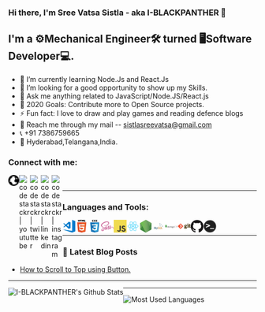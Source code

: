 ### Hi there, I'm Sree Vatsa Sistla - aka I-BLACKPANTHER 👋

## I'm a ⚙️Mechanical Engineer🛠️ turned 🖥️Software Developer💻.

- 🌱 I’m currently learning Node.Js and React.Js
- 💯 I’m looking for a good opportunity to show up my Skills.
- 💬 Ask me anything related to JavaScript/Node.JS/React.js
- 🥅 2020 Goals: Contribute more to Open Source projects.
- ⚡ Fun fact: I love to draw and play games and reading defence blogs
- 📧 Reach me through my mail -- sistlasreevatsa@gmail.com
- 📞 +91 7386759665
- 📍 Hyderabad,Telangana,India.

### Connect with me:

[<img align="left" alt="codeSTACKr.com" width="22px" src="https://raw.githubusercontent.com/iconic/open-iconic/master/svg/globe.svg" />][website]
[<img align="left" alt="codestackr | youtube" width="22px" src="https://cdn.jsdelivr.net/npm/simple-icons@v3/icons/youtube.svg" />][youtube]
[<img align="left" alt="codestackr | twitter" width="22px" src="https://cdn.jsdelivr.net/npm/simple-icons@v3/icons/twitter.svg" />][twitter]
[<img align="left" alt="codestackr | linkedin" width="22px" src="https://cdn.jsdelivr.net/npm/simple-icons@v3/icons/linkedin.svg" />][linkedin]
[<img align="left" alt="codestackr | instagram" width="22px" src="https://cdn.jsdelivr.net/npm/simple-icons@v3/icons/instagram.svg" />][instagram]

<br />

---

### Languages and Tools:

[<img align="left" alt="Visual Studio Code" width="26px" src="https://raw.githubusercontent.com/github/explore/80688e429a7d4ef2fca1e82350fe8e3517d3494d/topics/visual-studio-code/visual-studio-code.png" />][link]
[<img align="left" alt="html5" width="26px" src="https://raw.githubusercontent.com/github/explore/80688e429a7d4ef2fca1e82350fe8e3517d3494d/topics/html/html.png" />][link]
[<img align="left" alt="css3" width="26px" src="https://raw.githubusercontent.com/github/explore/80688e429a7d4ef2fca1e82350fe8e3517d3494d/topics/css/css.png" />][link]
[<img align="left" alt="sass" width="26px" src="https://raw.githubusercontent.com/github/explore/80688e429a7d4ef2fca1e82350fe8e3517d3494d/topics/sass/sass.png" />][link]
[<img align="left" alt="javascript" width="26px" src="https://raw.githubusercontent.com/github/explore/80688e429a7d4ef2fca1e82350fe8e3517d3494d/topics/javascript/javascript.png" />][link]
[<img align="left" alt="react" width="26px" src="https://raw.githubusercontent.com/github/explore/80688e429a7d4ef2fca1e82350fe8e3517d3494d/topics/react/react.png" />][link]
[<img align="left" alt="node.js" width="26px" src="https://raw.githubusercontent.com/github/explore/80688e429a7d4ef2fca1e82350fe8e3517d3494d/topics/nodejs/nodejs.png" />][link]
[<img align="left" alt="mysql" width="26px" src="https://raw.githubusercontent.com/github/explore/80688e429a7d4ef2fca1e82350fe8e3517d3494d/topics/mysql/mysql.png" />][link]
[<img align="left" alt="mongodb" width="26px" src="https://raw.githubusercontent.com/github/explore/80688e429a7d4ef2fca1e82350fe8e3517d3494d/topics/mongodb/mongodb.png" />][link]
[<img align="left" alt="git" width="26px" src="https://raw.githubusercontent.com/github/explore/80688e429a7d4ef2fca1e82350fe8e3517d3494d/topics/git/git.png" />][link]
[<img align="left" alt="github" width="26px" src="https://raw.githubusercontent.com/github/explore/78df643247d429f6cc873026c0622819ad797942/topics/github/github.png" />][link]
[<img align="left" alt="html5" width="26px" src="https://raw.githubusercontent.com/github/explore/80688e429a7d4ef2fca1e82350fe8e3517d3494d/topics/terminal/terminal.png" />][link]

<br />

---

### 📜 Latest Blog Posts

<!-- BLOG-POST-LIST:START -->

- [
How to Scroll to Top using Button.
](https://dev.to/iblackpanther/how-to-scroll-back-to-top-button-19a0)
<!-- BLOG-POST-LIST:END -->

---

<img align='left' alt="I-BLACKPANTHER's Github Stats" src="https://github-readme-stats.vercel.app/api?username=I-BLACKPANTHER&hide=contribs,prs&count_private=true&show_icons=true&hide_border=true" />

---

<img align='left' alt="Most Used Languages" src="https://github-readme-stats.vercel.app/api/top-langs/?username=I-BLACKPANTHER&show_icons=true&hide_border=true" />

[link]: https://github.com/I-BLACKPANTHER/I-BLACKPANTHER
[website]: https://instagram.com/sree_vatsa_sistla
[youtube]: https://instagram.com/sree_vatsa_sistla
[twitter]: https://instagram.com/sree_vatsa_sistla
[instagram]: https://instagram.com/sree_vatsa_sistla
[linkedin]: https://www.linkedin.com/in/sree-vatsa-sistla-5613b1192
